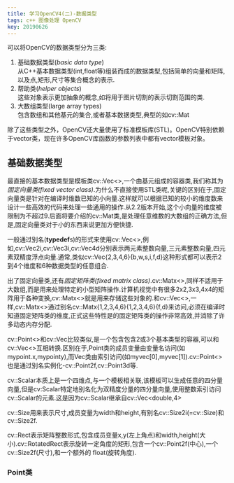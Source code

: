 ```yaml
---
title: 学习OpenCV4(二)-数据类型
tags: c++ 图像处理 OpenCV 
key: 20190626
---
```

可以将OpenCV的数据类型分为三类:
1. 基础数据类型(*basic data type*)   
   从C++基本数据类型(int,float等)组装而成的数据类型,包括简单的向量和矩阵,以及点,矩形,尺寸等集合概念的表示.
2. 帮助类(*helper objects*)   
   这些对象表示更加抽象的概念,如将用于图片切割的表示切割范围的类.
3. 大数组类型(large array types)   
   包含数组和其他基元的集合,或者基本数据类型,典型的如cv::Mat

除了这些类型之外，OpenCV还大量使用了标准模板库(STL)。OpenCV特别依赖于vector类，现在许多OpenCV库函数的参数列表中都有vector模板对象。

## 基础数据类型

最直接的基本数据类型是模板类cv::Vec<>,一个由基元组成的容器类,我们称其为*固定向量类(fixed vector class)*.为什么不直接使用STL类呢,关键的区别在于,固定向量类是针对在编译时维数已知的小向量.这样就可以根据已知的较小的维度数来设计一些高效的代码来处理一些通用的操作.从2.2版本开始,这个小向量的维度被限制为不超过9.后面将要介绍的cv::Mat类,是处理任意维数的大数组的正确方法,但是,固定向量类对于小的东西来说更加方便快捷.

一般通过别名(**typedef**s)的形式来使用cv::Vec<>,例如,cv::Vec2i,cv::Vec3i,cv::Vec4d分别表示两元素整数向量,三元素整数向量,四元素双精度浮点向量.通常,类似cv::Vec{2,3,4,6}{b,w,s,i,f,d}这种形式都可以表示2到4个维度和6种数据类型的任意组合.

出了固定向量类,还有*固定矩阵类(fixed matrix class)*.cv::Matx<>,同样不适用于大数组,而是用来处理特定的小型矩阵操作.计算机视觉中有很多2x2,3x3,4x4的矩阵用于各种变换,cv::Matx<>就是用来存储这些对象的.和cv::Vec<>,一样,cv::Matx<>通过别名cv::Matx{1,2,3,4,6}{1,2,3,4,6}{f,d}来访问,必须在编译时知道固定矩阵类的维度,正式这些特性是的固定矩阵类的操作非常高效,并消除了许多动态内存分配.

cv::Point<>和cv::Vec比较类似,是一个包含包含2或3个基本类型的容器,可以和cv::Vec<>互相转换.区别在于,Point类的成员变量由变量名访问(如mypoint.x,mypointy),而Vec类由索引访问(如myvec[0],myvec[1]).cv::Point<>也是通过别名实例化-cv::Point2f,cv::Point3d等.

cv::Scalar本质上是一个四维点,与一个模板相关联,该模板可以生成任意的四分量向量,但是cv:Scalar特定地别名化为双精度分量的四分量向量,使用整数索引访问cv::Scalar的元素.这是因为cv::Scalar继承自cv::Vec<double,4>

cv::Size用来表示尺寸,成员变量为width和height,有别名cv::Size2i(=cv::Size)和cv::Size2f.

cv::Rect表示矩阵整数形式,包含成员变量x,y(左上角点)和width,height(大小).cv::RotatedRect表示旋转一定角度的矩形,包含一个cv::Point2f(中心),一个cv::Size2f(尺寸),和一个额外的 float(旋转角度).

### Point类
